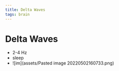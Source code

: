 ```yaml
---
title: Delta Waves
tags: brain
---
```


# Delta Waves
- 2-4 Hz 
- sleep
- ![im](assets/Pasted image 20220502160733.png)












